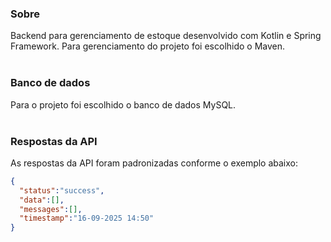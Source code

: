 ### Sobre
Backend para gerenciamento de estoque desenvolvido com Kotlin e Spring Framework. Para gerenciamento do projeto foi escolhido o Maven.
<br>
<br>

### Banco de dados
Para o projeto foi escolhido o banco de dados MySQL.
<br>
<br>

### Respostas da API
As respostas da API foram padronizadas conforme o exemplo abaixo:

```json
{
  "status":"success",
  "data":[],
  "messages":[],
  "timestamp":"16-09-2025 14:50"
}
```

